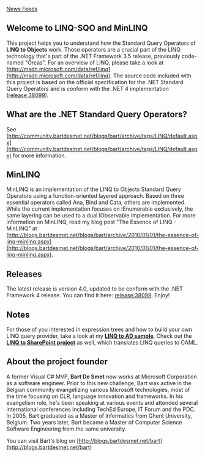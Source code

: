 [News Feeds](News-Feeds)
## Welcome to LINQ-SQO and MinLINQ

This project helps you to understand how the Standard Query Operators of **LINQ to Objects** work. Those operators are a crucial part of the LINQ technology that's part of the .NET Framework 3.5 release, previously code-named "Orcas". For an overview of LINQ, please take a look at [http://msdn.microsoft.com/data/ref/linq](http://msdn.microsoft.com/data/ref/linq). The source code included with this project is based on the official specification for the .NET Standard Query Operators and is conform with the .NET 4 implementation ([release:38099](release_38099)).
## What are the .NET Standard Query Operators?

See [http://community.bartdesmet.net/blogs/bart/archive/tags/LINQ/default.aspx](http://community.bartdesmet.net/blogs/bart/archive/tags/LINQ/default.aspx) for more information.

## MinLINQ

MinLINQ is an implementation of the LINQ to Objects Standard Query Operators using a function-oriented layered approach. Based on three essential operators called Ana, Bind and Cata, others are implemented. While the current implementation focuses on IEnumerable<T> exclusively, the same layering can be used to a dual IObservable<T> implementation. For more information on MinLINQ, read my blog post "The Essence of LINQ - MinLINQ" at [http://blogs.bartdesmet.net/blogs/bart/archive/2010/01/01/the-essence-of-linq-minlinq.aspx](http://blogs.bartdesmet.net/blogs/bart/archive/2010/01/01/the-essence-of-linq-minlinq.aspx).

## Releases

The latest release is version 4.0, updated to be conform with the .NET Framework 4 release. You can find it here: [release:38099](release_38099). Enjoy!

## Notes

For those of you interested in expression trees and how to build your own LINQ query provider, take a look at my **[LINQ to AD sample](http://www.codeplex.com/LINQtoAD)**. Check out the **[LINQ to SharePoint project](http://www.codeplex.com/LINQtoSharePoint)** as well, which translates LINQ queries to CAML.

## About the project founder

A former Visual C# MVP, **Bart De Smet** now works at Microsoft Corporation as a software engineer. Prior to this new challenge, Bart was active in the Belgian community evangelizing various Microsoft technologies, most of the time focusing on CLR, language innovation and frameworks. In his evangelism role, he's been speaking at various events and attended several international conferences including TechEd Europe, IT Forum and the PDC. In 2005, Bart graduated as a Master of Informatics from Ghent University, Belgium. Two years later, Bart became a Master of Computer Science Software Engineering from the same university.

You can visit Bart's blog on [http://blogs.bartdesmet.net/bart](http://blogs.bartdesmet.net/bart)